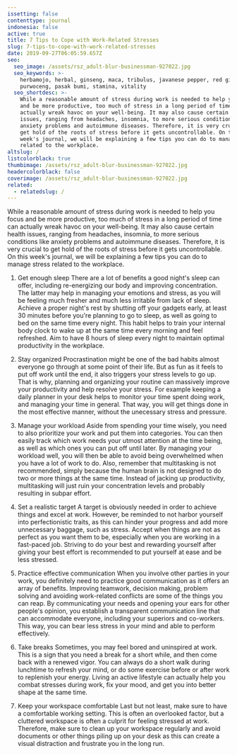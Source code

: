 ```yaml
---
issetting: false
contenttype: journal
indonesia: false
active: true
title: 7 Tips to Cope with Work-Related Stresses
slug: 7-tips-to-cope-with-work-related-stresses
date: 2019-09-27T06:05:59.657Z
seo:
  seo_image: /assets/rsz_adult-blur-businessman-927022.jpg
  seo_keywords: >-
    herbamojo, herbal, ginseng, maca, tribulus, javanese pepper, red ginger,
    purwoceng, pasak bumi, stamina, vitality
  seo_shortdesc: >-
    While a reasonable amount of stress during work is needed to help you focus
    and be more productive, too much of stress in a long period of time can
    actually wreak havoc on your well-being. It may also cause certain health
    issues, ranging from headaches, insomnia, to more serious conditions like
    anxiety problems and autoimmune diseases. Therefore, it is very crucial to
    get hold of the roots of stress before it gets uncontrollable. On this
    week's journal, we will be explaining a few tips you can do to manage stress
    related to the workplace.
altslug: /
listcolorblack: true
thumbimage: /assets/rsz_adult-blur-businessman-927022.jpg
headercolorblack: false
coverimage: /assets/rsz_adult-blur-businessman-927022.jpg
related:
  - relatedslug: /
---
```

While a reasonable amount of stress during work is needed to help you focus and be more productive, too much of stress in a long period of time can actually wreak havoc on your well-being. It may also cause certain health issues, ranging from headaches, insomnia, to more serious conditions like anxiety problems and autoimmune diseases. Therefore, it is very crucial to get hold of the roots of stress before it gets uncontrollable. On this week's journal, we will be explaining a few tips you can do to manage stress related to the workplace.

1. Get enough sleep
	There are a lot of benefits a good night's sleep can offer, including re-energizing our body and improving concentration. The latter may help in managing your emotions and stress, as you will be feeling much fresher and much less irritable from lack of sleep. 
	Achieve a proper night's rest by shutting off your gadgets early, at least 30 minutes before you're planning to go to sleep, as well as going to bed on the same time every night. This habit helps to train your internal body clock to wake up at the same time every morning and feel refreshed. Aim to have 8 hours of sleep every night to maintain optimal productivity in the workplace.

2. Stay organized
	Procrastination might be one of the bad habits almost everyone go through at some point of their life. But as fun as it feels to put off work until the end, it also triggers your stress levels to go up. That is why, planning and organizing your routine can massively improve your productivity and help resolve your stress. For example keeping a daily planner in your desk helps to monitor your time spent doing work, and managing your time in general. That way, you will get things done in the most effective manner, without the unecessary stress and pressure.

3. Manage your workload
	Aside from spending your time wisely, you need to also prioritize your work and put them into categories. You can then easily track which work needs your utmost attention at the time being, as well as which ones you can put off until later. By managing your workload well, you will then be able to avoid being overwhelmed when you have a lot of work to do. Also, remember that multitasking is not recommended, simply because the human brain is not designed to do two or more things at the same time. Instead of jacking up productivity, multitasking will just ruin your concentration levels and probably resulting in subpar effort.

4. Set a realistic target
	A target is obviously needed in order to achieve things and excel at work. However, be reminded to not harbor yourself into perfectionistic traits, as this can hinder your progress and add more unnecessary baggage, such as stress. Accept when things are not as perfect as you want them to be, especially when you are working in a fast-paced job. Striving to do your best and rewarding yourself after giving your best effort is recommended to put yourself at ease and be less stressed.

5. Practice effective communication
	When you involve other parties in your work, you definitely need to practice good communication as it offers an array of benefits. Improving teamwork, decision making, problem solving and avoiding work-related conflicts are some of the things you can reap. By communicating your needs and opening your ears for other people's opinion, you establish a transparent communication line that can accommodate everyone, including your superiors and co-workers. This way, you can bear less stress in your mind and able to perform effectively.

6. Take breaks
	Sometimes, you may feel bored and uninspired at work. This is a sign that you need a break for a short while, and then come back with a renewed vigor. You can always do a short walk during lunchtime to refresh your mind, or do some exercise before or after work to replenish your energy. Living an active lifestyle can actually help you combat stresses during work, fix your mood, and get you into better shape at the same time. 

7. Keep your workspace comfortable
	Last but not least, make sure to have a comfortable working setting. This is often an overlooked factor, but a cluttered workspace is often a culprit for feeling stressed at work. Therefore, make sure to clean up your workspace regularly and avoid documents or other things piling up on your desk as this can create a visual distraction and frustrate you in the long run.

